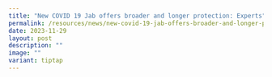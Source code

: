 ```yaml
---
title: "New COVID 19 Jab offers broader and longer protection: Experts"
permalink: /resources/news/new-covid-19-jab-offers-broader-and-longer-protection/
date: 2023-11-29
layout: post
description: ""
image: ""
variant: tiptap
---
```

